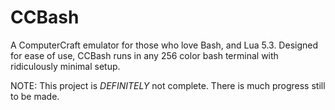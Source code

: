 # CCBash

A ComputerCraft emulator for those who love Bash, and Lua 5.3. Designed for ease of use, CCBash runs in any 256 color bash terminal with ridiculously minimal setup.

NOTE: This project is _DEFINITELY_ not complete. There is much progress still to be made.
